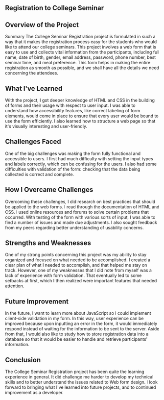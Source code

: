 ## Registration to College Seminar

## Overview of the Project
Summary The College Seminar Registration project is formulated in such a way that it makes the registration process easy for the students who would like to attend our college seminars. This project involves a web form that is easy to use and collects vital information from the participants, including full name, date of birth, gender, email address, password, phone number, best seminar time, and meal preference. This form helps in making the entire registration as smooth as possible, and we shall have all the details we need concerning the attendees.

## What I've Learned
With the project, I got deeper knowledge of HTML and CSS in the building of forms and their usage with respect to user input. I was able to understand how accessibility features, like correct labeling of form elements, would come in place to ensure that every user would be bound to use the form efficiently. I also learned how to structure a web page so that it's visually interesting and user-friendly.

## Challenges Faced
One of the big challenges was making the form fully functional and accessible to users. I first had much difficulty with setting the input types and labels correctly, which can be confusing for the users. I also had some difficulties with validation of the form: checking that the data being collected is correct and complete.

## How I Overcame Challenges
Overcoming these challenges, I did research on best practices that should be applied to the web forms. I read through the documentation of HTML and CSS. I used online resources and forums to solve certain problems that occurred. With testing of the form with various sorts of input, I was able to find a number of issues and made due adjustments. I also sought feedback from my peers regarding better understanding of usability concerns.

## Strengths and Weaknesses
One of my strong points concerning this project was my ability to stay organized and focused on what needed to be accomplished. I created a clear plan of what I needed to accomplish, and that helped me stay on track. However, one of my weaknesses that I did note from myself was a lack of experience with form validation. That eventually led to some setbacks at first, which I then realized were important features that needed attention.

## Future Improvement
In the future, I want to learn more about JavaScript so I could implement client-side validation in my form. In this way, user experience can be improved because upon inputting an error in the form, it would immediately respond instead of waiting for the information to be sent to the server. Aside from that, I would also like to study how to store registration data into a database so that it would be easier to handle and retrieve participants' information.

## Conclusion
The College Seminar Registration project has been quite the learning experience in general. It did challenge me harder to develop my technical skills and to better understand the issues related to Web form design. I look forward to bringing what I've learned into future projects, and to continued improvement as a developer.
